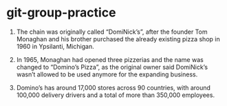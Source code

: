 # git-group-practice

1. The chain was originally called “DomiNick’s”, after the founder Tom Monaghan and his brother purchased the already existing pizza shop in 1960 in Ypsilanti, Michigan.

2. In 1965, Monaghan had opened three pizzerias and the name was changed to “Domino’s Pizza”, as the original owner said DomiNick’s wasn’t allowed to be used anymore for the expanding business.

3. Domino’s has around 17,000 stores across 90 countries, with around 100,000 delivery drivers and a total of more than 350,000 employees.